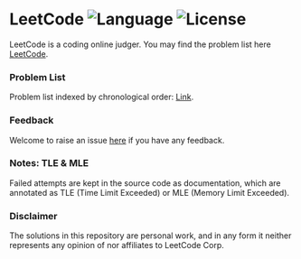 # LeetCode ![Language](https://img.shields.io/badge/language-Python-blue.svg) ![License](https://img.shields.io/badge/license-MIT-red.svg)
LeetCode is a coding online judger. You may find the problem list here [LeetCode](https://leetcode.com/problemset/algorithms/).  

### Problem List
Problem list indexed by chronological order: [Link](http://deepreader.io/LeetCode/problem_list.html).

### Feedback
Welcome to raise an issue [here](https://github.com/algorhythms/LeetCode/issues) if you have any feedback.

### Notes: TLE & MLE
Failed attempts are kept in the source code as documentation, which are annotated as TLE (Time Limit Exceeded) or MLE (Memory Limit Exceeded).

### Disclaimer
The solutions in this repository are personal work, and in any form it neither represents any opinion of nor affiliates to LeetCode Corp.   
